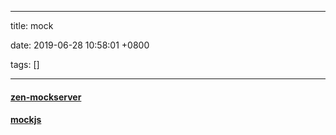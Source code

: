 
---

title: mock

date: 2019-06-28 10:58:01 +0800

tags: []

---
<a name="zDhZU"></a>
#### [zen-mockserver](https://www.npmjs.com/package/zen-mockserver)
<a name="AsSgF"></a>
#### [mockjs](http://mockjs.com/)

